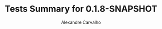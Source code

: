 ---
title: Tests Summary for 0.1.8-SNAPSHOT
author: Alexandre Carvalho
menu_title: 0.1.8-SNAPSHOT
category: surefire_reports
layout: iframe
iframe_url: /docs/0.1.8-SNAPSHOT/site/surefire-report.html
order: 2
---